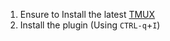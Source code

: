 1. Ensure to Install the latest [TMUX](https://github.com/tmux/tmux/wiki/Installing)
1. Install the plugin (Using `CTRL-q`+`I`)
